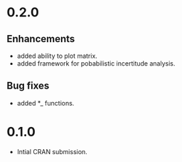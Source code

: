 # 0.2.0

## Enhancements

  * added ability to plot matrix.
  * added framework for pobabilistic incertitude analysis.
  
## Bug fixes

  * added *_ functions.

# 0.1.0

  * Intial CRAN submission.
